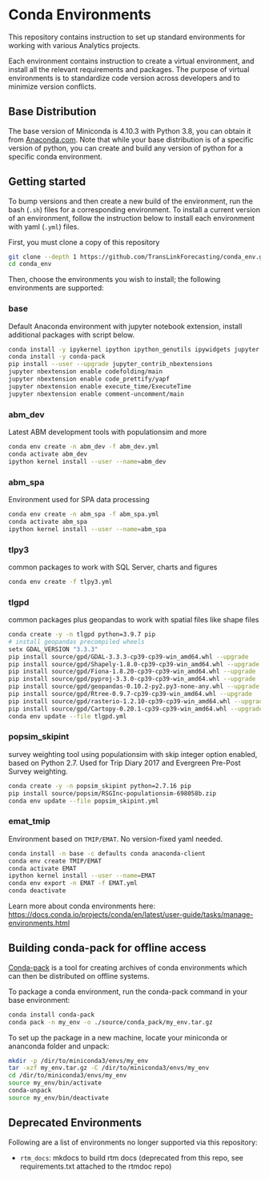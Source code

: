 # Conda Environments

This repository contains instruction to set up standard environments for working with various Analytics projects.

Each environment contains instruction to create a virtual environment, and install all the relevant requirements and packages. The purpose of virtual environments is to standardize code  version across developers and to minimize version conflicts.

## Base Distribution

The base version of Miniconda is 4.10.3 with Python 3.8, you can obtain it from [Anaconda.com](https://repo.anaconda.com/miniconda/Miniconda3-py38_4.10.3-Windows-x86_64.exe). Note that while your base distribution is of a specific version of python, you can create and build any version of python for a specific conda environment.

## Getting started

To bump versions and then create a new build of the environment, run the bash (`.sh`) files for a corresponding environment. To install a current version of an environment, follow the instruction below to install each environment with yaml (`.yml`) files. 

First, you must clone a copy of this repository
```bash
git clone --depth 1 https://github.com/TransLinkForecasting/conda_env.git
cd conda_env
```

Then, choose the environments you wish to install; the following environments are supported:

### base

Default Anaconda environment with jupyter notebook extension, install additional packages with script below.
```bash
conda install -y ipykernel ipython ipython_genutils ipywidgets jupyter jupyter_client jupyter_console jupyter_core nbconvert nbformat notebook yapf
conda install -y conda-pack
pip install --user --upgrade jupyter_contrib_nbextensions
jupyter nbextension enable codefolding/main
jupyter nbextension enable code_prettify/yapf
jupyter nbextension enable execute_time/ExecuteTime
jupyter nbextension enable comment-uncomment/main
```

### abm_dev

Latest ABM development tools with populationsim and more
```bash
conda env create -n abm_dev -f abm_dev.yml
conda activate abm_dev
ipython kernel install --user --name=abm_dev
```

### abm_spa

Environment used for SPA data processing
```bash
conda env create -n abm_spa -f abm_spa.yml
conda activate abm_spa
ipython kernel install --user --name=abm_spa
```

### tlpy3

common packages to work with SQL Server, charts and figures
```bash
conda env create -f tlpy3.yml
```

### tlgpd

common packages plus geopandas to work with spatial files like shape files
```bash
conda create -y -n tlgpd python=3.9.7 pip
# install geopandas precompiled wheels
setx GDAL_VERSION "3.3.3"
pip install source/gpd/GDAL-3.3.3-cp39-cp39-win_amd64.whl --upgrade
pip install source/gpd/Shapely-1.8.0-cp39-cp39-win_amd64.whl --upgrade
pip install source/gpd/Fiona-1.8.20-cp39-cp39-win_amd64.whl --upgrade
pip install source/gpd/pyproj-3.3.0-cp39-cp39-win_amd64.whl --upgrade
pip install source/gpd/geopandas-0.10.2-py2.py3-none-any.whl --upgrade
pip install source/gpd/Rtree-0.9.7-cp39-cp39-win_amd64.whl --upgrade
pip install source/gpd/rasterio-1.2.10-cp39-cp39-win_amd64.whl --upgrade
pip install source/gpd/Cartopy-0.20.1-cp39-cp39-win_amd64.whl --upgrade
conda env update --file tlgpd.yml
```

### popsim_skipint

survey weighting tool using populationsim with skip integer option enabled, based on Python 2.7. Used for Trip Diary 2017 and Evergreen Pre-Post Survey weighting.
```bash
conda create -y -n popsim_skipint python=2.7.16 pip
pip install source/popsim/RSGInc-populationsim-698058b.zip
conda env update --file popsim_skipint.yml
```

### emat_tmip

Environment based on `TMIP/EMAT`. No version-fixed yaml needed.
```bash
conda install -n base -c defaults conda anaconda-client
conda env create TMIP/EMAT
conda activate EMAT
ipython kernel install --user --name=EMAT
conda env export -n EMAT -f EMAT.yml
conda deactivate
```

Learn more about conda environments here: https://docs.conda.io/projects/conda/en/latest/user-guide/tasks/manage-environments.html

## Building conda-pack for offline access

[Conda-pack](https://conda.github.io/conda-pack/) is a tool for creating archives of conda environments which can then be distributed on offline systems.

To package a conda environment, run the conda-pack command in your base environment:
```bash
conda install conda-pack
conda pack -n my_env -o ./source/conda_pack/my_env.tar.gz
```

To set up the package in a new machine, locate your miniconda or ananconda folder and unpack:
```bash
mkdir -p /dir/to/miniconda3/envs/my_env
tar -xzf my_env.tar.gz -C /dir/to/miniconda3/envs/my_env
cd /dir/to/miniconda3/envs/my_env
source my_env/bin/activate
conda-unpack
source my_env/bin/deactivate
```

## Deprecated Environments

Following are a list of environments no longer supported via this repository:

* `rtm_docs`: mkdocs to build rtm docs (deprecated from this repo, see requirements.txt attached to the rtmdoc repo)
